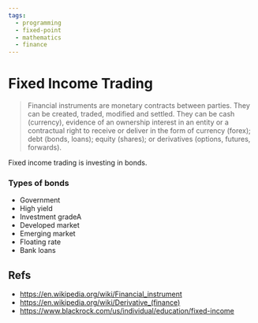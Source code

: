 ```yaml
---
tags:
  - programming
  - fixed-point
  - mathematics
  - finance
---
```





# Fixed Income Trading

> Financial instruments are monetary contracts between parties. They can be
> created, traded, modified and settled. They can be cash (currency), evidence
> of an ownership interest in an entity or a contractual right to receive or
> deliver in the form of currency (forex); debt (bonds, loans); equity
> (shares); or derivatives (options, futures, forwards).

Fixed income trading is investing in bonds.

### Types of bonds
- Government
- High yield
- Investment gradeA
- Developed market
- Emerging market
- Floating rate
- Bank loans

## Refs
- https://en.wikipedia.org/wiki/Financial_instrument
- https://en.wikipedia.org/wiki/Derivative_(finance)
- https://www.blackrock.com/us/individual/education/fixed-income
